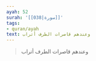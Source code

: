 ```yaml
---
ayah: 52
surah: '[[038|سورة]]'
tags:
- quran/ayah
text: وعندهم قاصرات الطرف أتراب
---
```

> وعندهم قاصرات الطرف أتراب
